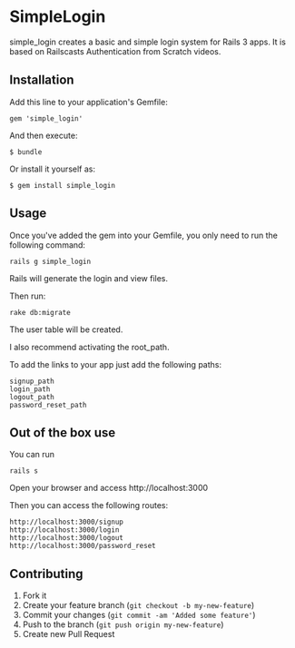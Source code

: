 # SimpleLogin

simple_login creates a basic and simple login system for Rails 3 apps. It is based on Railscasts Authentication from Scratch videos.

## Installation

Add this line to your application's Gemfile:

    gem 'simple_login'

And then execute:

    $ bundle

Or install it yourself as:

    $ gem install simple_login

## Usage

Once you've added the gem into your Gemfile, you only need to run the following command:

    rails g simple_login

Rails will generate the login and view files.

Then run:

    rake db:migrate

The user table will be created.

I also recommend activating the root_path.

To add the links to your app just add the following paths:

    signup_path
    login_path
    logout_path
    password_reset_path

## Out of the box use

You can run

    rails s

Open your browser and access http://localhost:3000

Then you can access the following routes:

    http://localhost:3000/signup
    http://localhost:3000/login
    http://localhost:3000/logout
    http://localhost:3000/password_reset

## Contributing

1. Fork it
2. Create your feature branch (`git checkout -b my-new-feature`)
3. Commit your changes (`git commit -am 'Added some feature'`)
4. Push to the branch (`git push origin my-new-feature`)
5. Create new Pull Request
